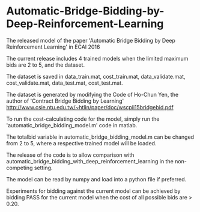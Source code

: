 # Automatic-Bridge-Bidding-by-Deep-Reinforcement-Learning
The released model of the paper 'Automatic Bridge Bidding by Deep Reinforcement Learning' in ECAI 2016

The current release includes 4 trained models when the limited maximum bids are 2 to 5, and the dataset.

The dataset is saved in data_train.mat, cost_train.mat, data_validate.mat, cost_validate.mat, data_test.mat, cost_test.mat.

The dataset is generated by modifying the Code of Ho-Chun Yen, the author of 'Contract Bridge Bidding by Learning' http://www.csie.ntu.edu.tw/~htlin/paper/doc/wscpii15bridgebid.pdf

To run the cost-calculating code for the model, simply run the 'automatic_bridge_bidding_model.m' code in matlab.

The totalbid variable in automatic_bridge_bidding_model.m can be changed from 2 to 5, where a respective trained model will be loaded.

The release of the code is to allow comparison with automatic_bridge_bidding_with_deep_reinforcement_learning in the non-competing setting.

The model can be read by numpy and load into a python file if preferred.

Experiments for bidding against the current model can be achieved by bidding PASS for the current model when the cost of all possible bids are > 0.20.